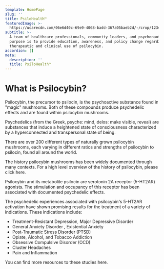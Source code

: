 ```yaml
---
template: HomePage
slug: ''
title: PsiloHealth™
featuredImage: >-
  https://ucarecdn.com/06e6d40c-69e9-4068-badd-367a05baeb2d/-/crop/1234x2043/0,0/-/preview/
subtitle: >-
  A team of healthcare professionals, community leaders, and psychonauts whose
  purpose is to provide education, awareness, and policy change regarding the
  therapeutic and clinical use of psilocybin.
accordion: []
meta:
  description: ''
  title: PsiloHealth™
---
```

# **What is Psilocybin?**

Psilocybin, the precursor to psilocin, is the psychoactive substance found in "magic" mushrooms. Both of these compounds produce psychedelic effects and are found within psilocybin mushrooms. 

Psychedelics (from the Greek, psyche: mind, delos: make visible, reveal) are substances that induce a heightened state of consciousness characterized by a hyperconnected and transpersonal state of being.

There are over 200 different types of naturally grown psilocybin mushrooms, each varying in different ratios and strengths of psilocybin to psilocin, found all around the world.

The history psilocybin mushrooms has been widely documented through many contexts. For a high level overview of the history of psilocybin, please click here.

Psilocybin and its metabolite psilocin are serotonin 2A receptor (5-HT2AR) agonists. The stimulation and occupancy of this receptor has been associated with documented psychedelic effects.

The psychedelic experiences associated with psilocybin's 5-HT2AR activation have shown promising results for the treatment of a variety of indications. These indications include: 

* Treatment-Resistant Depression, Major Depressive Disorder
* General Anxiety Disorder, Existential Anxiety 
* Post-Traumatic Stress Disorder (PTSD)
* Opiate, Alcohol, and Tobacco Addiction
* Obsessive Compulsive Disorder (OCD)
* Cluster Headaches
* Pain and Inflammation

You can find more resources to these studies here.
